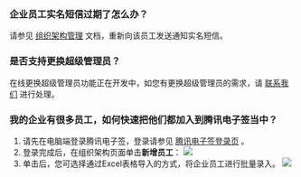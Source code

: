 ### 企业员工实名短信过期了怎么办？
请参见 [组织架构管理](https://cloud.tencent.com/document/product/1323/58495#.E6.AD.A5.E9.AA.A43.EF.BC.9A.E5.88.9B.E5.BB.BA.E4.BC.81.E4.B8.9A.E5.91.98.E5.B7.A5.E8.B4.A6.E5.8F.B7) 文档，重新向该员工发送通知实名短信。

### 是否支持更换超级管理员？
在线更换超级管理员功能正在开发中，如您有更换超级管理员的需求，请 [联系我们](https://cloud.tencent.com/document/product/1323/59638) 进行处理。

### 我的企业有很多员工，如何快速把他们都加入到腾讯电子签当中？
1. 请先在电脑端登录腾讯电子签，登录请参见 [腾讯电子签登录页](https://ess.tencent.cn/login) 。
2. 登录完成后，在组织架构页面单击**新增员工**：
![](https://qcloudimg.tencent-cloud.cn/raw/e52581770d4b9b642b4f89d5ac6279d9.png) 
3. 单击后，您可选择通过Excel表格导入的方式，将企业员工进行批量录入。
![](https://qcloudimg.tencent-cloud.cn/raw/b91f2f1cdf2fb70c709f6a95868e3d9d.png)  
